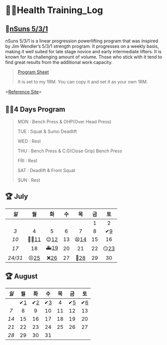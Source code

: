 # 🏋️‍♀️Health Training_Log

 ## 💪[nSuns 5/3/1](https://liftvault.com/programs/powerlifting/n-suns-lifting-spreadsheets/)

nSuns 5/3/1 is a linear progression powerlifting program that was inspired by Jim Wendler’s 5/3/1 strength program. It progresses on a weekly basis, making it well suited for late stage novice and early intermediate lifters. It is known for its challenging amount of volume. Those who stick with it tend to find great results from the additional work capacity.



> [Program Sheet](./nSuns.xlsx) 
>
> 
> It is set to my 1RM. You can copy it and set it as your own 1RM.
> 

  ⭐[Reference Site](https://m.blog.naver.com/tbvjaos7654/222463187253)⭐

## 🏃‍♂️4 Days Program

> MON : Bench Press & OHP(Over Head Press)
>
> TUE : Squat & Sumo Deadlift 
>
> WED : Rest
>
> THU : Bench Press & C.G(Close Grip) Bench Press
>
> FRI : Rest
>
> SAT : Deadlift & Front Squat
>
> SUN : Rest
>
> 

## 🏆 July



|  *일*   |             월             |            화             |  수  |            목             |  금  |            토             |
| :-----: | :------------------------: | :-----------------------: | :--: | :-----------------------: | :--: | :-----------------------: |
|         |                            |                           |      |                           |  1   |             2             |
|   *3*   |             4              |             5             |  6   |             7             |  8   |  ✔[9](./July/7.9_SAT.md)  |
|  *10*   | 🏃‍♂️[11](./July/7.11_MON.md) | 😌[12](./July/7.12_TUE.md) |  13  | 😫[14](./July/7.14_THU.md) |  15  |            16             |
|  *17*   |             18             | 🚑[19](./July/7.19_TUE.md) |  20  |            21             |  22  | 😏[23](./July/7.23_SAT.md) |
| *24/31* | 😣[25](./July/7.25_MON.md)  | ❌[26](./July/7.26_TUE.md) |  27  | 💯[28](./July/7.28_THU.md) |  29  |            30             |



## 🏆 August



| *일* |             월             |             화             |             수             |  목  |             금             |             토             |
| :--: | :------------------------: | :------------------------: | :------------------------: | :--: | :------------------------: | :------------------------: |
|      | ✔[1](./August/8.01_MON.md) | ✔[2](./August/8.02_TUE.md) | ✔[3](./August/8.03_WED.md) |  4   | ✔[5](./August/8.05_FRI.md) | ✔[6](./August/8.06_SAT.md) |
| *7*  |             8              |             9              |             10             |  11  |             12             |             13             |
| *14* |             15             |             16             |             17             |  18  |             19             |             20             |
| *21* |             22             |             23             |             24             |  25  |             26             |             27             |
| *28* |             29             |             30             |             31             |      |                            |                            |





